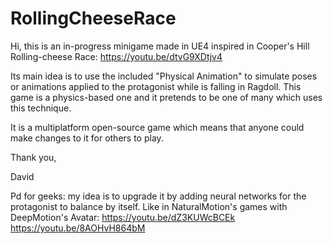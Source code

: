 # RollingCheeseRace

Hi, this is an in-progress minigame made in UE4 inspired in Cooper's Hill Rolling-cheese Race: 
https://youtu.be/dtvG9XDtjv4

Its main idea is to use the included "Physical Animation" to simulate poses or animations applied to the protagonist while 
is falling in Ragdoll. This game is a physics-based one and it pretends to be one of many which uses this technique. 

It is a multiplatform open-source game which means that anyone could make changes to it for others to play. 




Thank you, 

David



Pd for geeks:
my idea is to upgrade it by adding neural networks for the protagonist to balance by itself. Like in NaturalMotion's games
with DeepMotion's Avatar: 
https://youtu.be/dZ3KUWcBCEk
https://youtu.be/8AOHvH864bM

